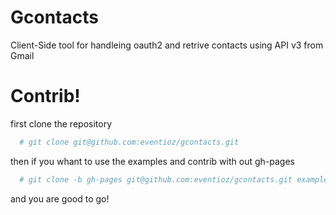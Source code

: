 Gcontacts
=========

Client-Side tool for handleing oauth2 and retrive contacts using API v3 from Gmail

Contrib!
========

first clone the repository
``` bash
  # git clone git@github.com:eventioz/gcontacts.git
```

then if you whant to use the examples and contrib with out gh-pages

``` bash
  # git clone -b gh-pages git@github.com:eventioz/gcontacts.git examples/
```

and you are good to go!
